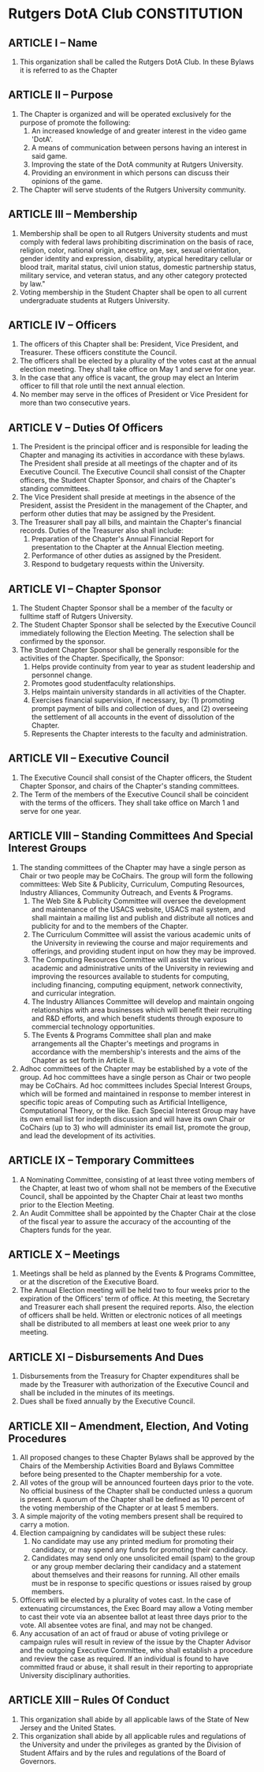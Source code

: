 # Rutgers DotA Club CONSTITUTION

## ARTICLE I – Name
1. This organization shall be called the Rutgers DotA Club. In these Bylaws it is referred to as the Chapter

## ARTICLE II – Purpose
1. The Chapter is organized and will be operated exclusively for the purpose of promote the following:
	1. An increased knowledge of and greater interest in the video game 'DotA'.
	2. A means of communication between persons having an interest in said game.
	3. Improving the state of the DotA community at Rutgers University.
	5. Providing an environment in which persons can discuss their opinions of the game.
2. The Chapter will serve students of the Rutgers University community.

## ARTICLE III – Membership
1. Membership shall be open to all Rutgers University students and must comply with federal laws prohibiting discrimination on the basis of race, religion, color, national origin, ancestry, age, sex, sexual orientation, gender identity and expression, disability, atypical hereditary cellular or blood trait, marital status, civil union status, domestic partnership status, military service, and veteran status, and any other category protected by law."
2. Voting membership in the Student Chapter shall be open to all current undergraduate students at Rutgers University.

## ARTICLE IV – Officers
1. The officers of this Chapter shall be: President, Vice President, and Treasurer. These officers constitute the Council.
2. The officers shall be elected by a plurality of the votes cast at the annual election meeting. They shall take office on May 1 and serve for one year.
3. In the case that any office is vacant, the group may elect an Interim officer to fill that role until the next annual election.
4. No member may serve in the offices of President or Vice President for more than two consecutive years.

## ARTICLE V – Duties Of Officers
1. The President is the principal officer and is responsible for leading the Chapter and managing its activities in accordance with these bylaws. The President shall preside at all meetings of the chapter and of its Executive Council. The Executive Council shall consist of the Chapter officers, the Student Chapter Sponsor, and chairs of the Chapter's standing committees.
2. The Vice President shall preside at meetings in the absence of the President, assist the President in the management of the Chapter, and perform other duties that may be assigned by the President.
3. The Treasurer shall pay all bills, and maintain the Chapter's financial records. Duties of the Treasurer also shall include:
	1. Preparation of the Chapter's Annual Financial Report for presentation to the Chapter at the Annual Election meeting.
	2. Performance of other duties as assigned by the President.
	3. Respond to budgetary requests within the University.

## ARTICLE VI – Chapter Sponsor
1. The Student Chapter Sponsor shall be a member of the faculty or fulltime staff of Rutgers University.
2. The Student Chapter Sponsor shall be selected by the Executive Council immediately following the Election Meeting. The selection shall be confirmed by the sponsor.
3. The Student Chapter Sponsor shall be generally responsible for the activities of the Chapter. Specifically, the Sponsor:
	1. Helps provide continuity from year to year as student leadership and personnel change.
	2. Promotes good studentfaculty relationships.
	3. Helps maintain university standards in all activities of the Chapter.
	4. Exercises financial supervision, if necessary, by: (1) promoting prompt payment of bills and collection of dues, and (2) overseeing the settlement of all accounts in the event of dissolution of the Chapter.
	5. Represents the Chapter interests to the faculty and administration.

## ARTICLE VII – Executive Council
1. The Executive Council shall consist of the Chapter officers, the Student Chapter Sponsor, and chairs of the Chapter's standing committees.
2. The Term of the members of the Executive Council shall be coincident with the terms of the officers. They shall take office on March 1 and serve for one year.

## ARTICLE VIII – Standing Committees And Special Interest Groups
1. The standing committees of the Chapter may have a single person as Chair or two people may be CoChairs. The group will form the following committees: Web Site & Publicity, Curriculum, Computing Resources, Industry Alliances, Community Outreach, and Events & Programs.
	1. The Web Site & Publicity Committee will oversee the development and maintenance of the USACS website, USACS mail system, and shall maintain a mailing list and publish and distribute all notices and publicity for and to the members of the Chapter.
	2. The Curriculum Committee will assist the various academic units of the University in reviewing the course and major requirements and offerings, and providing student input on how they may be improved.
	3. The Computing Resources Committee will assist the various academic and administrative units of the University in reviewing and improving the resources available to students for computing, including financing, computing equipment, network connectivity, and curricular integration.
	4. The Industry Alliances Committee will develop and maintain ongoing relationships with area businesses which will benefit their recruiting and R&D efforts, and which benefit students through exposure to commercial technology opportunities.
	5. The Events & Programs Committee shall plan and make arrangements all the Chapter's meetings and programs in accordance with the membership's interests and the aims of the Chapter as set forth in Article II.
2. Adhoc committees of the Chapter may be established by a vote of the group. Ad hoc committees have a single person as Chair or two people may be CoChairs. Ad hoc committees includes Special Interest Groups, which will be
formed and maintained in response to member interest in specific topic areas of Computing such as Artificial Intelligence, Computational Theory, or the like. Each Special Interest Group may have its own email list for indepth discussion and will have its own Chair or CoChairs (up to 3) who will administer its email list, promote the group, and lead the development of its activities.

## ARTICLE IX – Temporary Committees
1. A Nominating Committee, consisting of at least three voting members of the Chapter, at least two of whom shall not be members of the Executive Council, shall be appointed by the Chapter Chair at least two months prior to the Election Meeting.
2. An Audit Committee shall be appointed by the Chapter Chair at the close of the fiscal year to assure the accuracy of the accounting of the Chapters funds for the year.

## ARTICLE X – Meetings
1. Meetings shall be held as planned by the Events & Programs Committee, or at the discretion of the Executive Board.
2. The Annual Election meeting will be held two to four weeks prior to the expiration of the Officers' term of office. At this meeting, the Secretary and Treasurer each shall present the required reports. Also, the election of officers shall be held. Written or electronic notices of all meetings shall be distributed to all members at least one week prior to any meeting.

## ARTICLE XI – Disbursements And Dues 
1. Disbursements from the Treasury for Chapter expenditures shall be made by the Treasurer with authorization of the Executive Council and shall be included in the minutes of its meetings.
2. Dues shall be fixed annually by the Executive Council.

## ARTICLE XII – Amendment, Election, And Voting Procedures
1. All proposed changes to these Chapter Bylaws shall be approved by the Chairs of the Membership Activities Board and Bylaws Committee before being presented to the Chapter membership for a vote.
2. All votes of the group will be announced fourteen days prior to the vote. No official business of the Chapter shall be conducted unless a quorum is present. A quorum of the Chapter shall be defined as 10 percent of the voting membership of the Chapter or at least 5 members.
3. A simple majority of the voting members present shall be required to carry a motion.
4. Election campaigning by candidates will be subject these rules:
	1. No candidate may use any printed medium for promoting their candidacy, or may spend any funds for promoting their candidacy.
	2. Candidates may send only one unsolicited email (spam) to the group or any group member declaring their candidacy and a statement about themselves and their reasons for running. All other emails must be in response to specific questions or issues raised by group members.
5. Officers will be elected by a plurality of votes cast. In the case of extenuating circumstances, the Exec Board may allow a Voting member to cast their vote via an absentee ballot at least three days prior to the vote. All absentee votes are final, and may not be changed.
6. Any accusation of an act of fraud or abuse of voting privilege or campaign rules will result in review of the issue by the Chapter Advisor and the outgoing Executive Committee, who shall establish a procedure and review the case as required. If an individual is found to have committed fraud or abuse, it shall result in their reporting to appropriate University disciplinary authorities.

## ARTICLE XIII – Rules Of Conduct
1. This organization shall abide by all applicable laws of the State of New Jersey and the United States.
2. This organization shall abide by all applicable rules and regulations of the University and under the privileges as granted by the Division of Student Affairs and by the rules and regulations of the Board of Governors.
